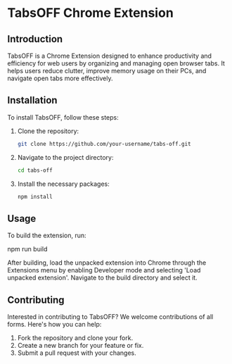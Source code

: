 # TabsOFF Chrome Extension

## Introduction

TabsOFF is a Chrome Extension designed to enhance productivity and efficiency for web users by organizing and managing open browser tabs. It helps users reduce clutter, improve memory usage on their PCs, and navigate open tabs more effectively.

## Installation

To install TabsOFF, follow these steps:

1. Clone the repository:
   ```bash
   git clone https://github.com/your-username/tabs-off.git
   
2. Navigate to the project directory:
   ```bash
   cd tabs-off

4. Install the necessary packages:
   ```bash
   npm install


## Usage
To build the extension, run:

npm run build

After building, load the unpacked extension into Chrome through the Extensions menu by enabling Developer mode and selecting 'Load unpacked extension'. Navigate to the build directory and select it.


## Contributing
Interested in contributing to TabsOFF? We welcome contributions of all forms. Here's how you can help:

1. Fork the repository and clone your fork.
2. Create a new branch for your feature or fix.
3. Submit a pull request with your changes.

